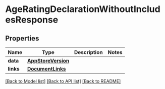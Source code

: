# AgeRatingDeclarationWithoutIncludesResponse

## Properties
Name | Type | Description | Notes
------------ | ------------- | ------------- | -------------
**data** | [**AppStoreVersion**](AppStoreVersion.md) |  | 
**links** | [**DocumentLinks**](DocumentLinks.md) |  | 

[[Back to Model list]](../README.md#documentation-for-models) [[Back to API list]](../README.md#documentation-for-api-endpoints) [[Back to README]](../README.md)


